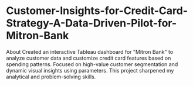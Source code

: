 # Customer-Insights-for-Credit-Card-Strategy-A-Data-Driven-Pilot-for-Mitron-Bank
About Created an interactive Tableau dashboard for "Mitron Bank" to analyze customer data and customize credit card features based on spending patterns. Focused on high-value customer segmentation and dynamic visual insights using parameters. This project sharpened my analytical and problem-solving skills.
